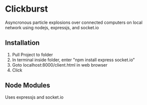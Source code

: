 # Clickburst

Asyncronous particle explosions over connected computers on local network using nodejs, expressjs, and socket.io

## Installation

1. Pull Project to folder
2. In terminal inside folder, enter "npm install express socket.io"
3. Goto localhost:8000/client.html in web browser
4. Click

## Node Modules

Uses expressjs and socket.io
